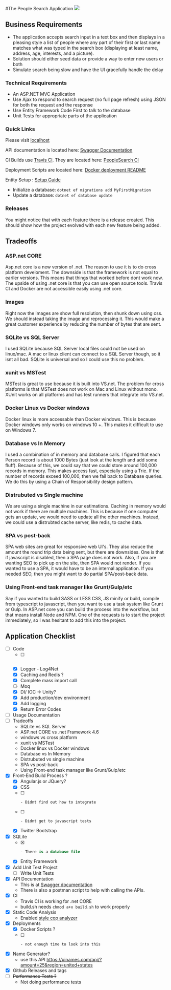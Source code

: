 #The People Search Application ![](https://travis-ci.org/supermitsuba/PeopleSearch.svg?branch=master)

## Business Requirements

- The application accepts search input in a text box and then displays in a pleasing style a list of people where any part of their first or last name matches what was typed in the search box (displaying at least name, address, age, interests, and a picture). 
- Solution should either seed data or provide a way to enter new users or both
- Simulate search being slow and have the UI gracefully handle the delay

### Technical Requirements

- An ASP.NET MVC Application 
- Use Ajax to respond to search request (no full page refresh) using JSON for both the request and the response
- Use Entity Framework Code First to talk to the database
- Unit Tests for appropriate parts of the application

### Quick Links

Please visit [localhost](http://localhost:8000/people)

API documentation is located here: [Swagger Documentation](https://github.com/supermitsuba/PeopleSearch/tree/master/documentation)

CI Builds use [Travis CI](https://travis-ci.com/).  They are located here: [PeopleSearch CI](https://travis-ci.org/supermitsuba/PeopleSearch)

Deployment Scripts are located here: [Docker deployment README](https://github.com/supermitsuba/PeopleSearch/tree/master/deployment/docker)

Entity Setup : [Setup Guide](https://docs.microsoft.com/en-us/ef/core/get-started/netcore/new-db-sqlite)

- Initialize a database: ```dotnet ef migrations add MyFirstMigration```
- Update a database: ```dotnet ef database update```

### Releases

You might notice that with each feature there is a release created.  This should show how the project evolved with each new feature being added.

## Tradeoffs

### ASP.net CORE

Asp.net core is a new version of .net.  The reason to use it is to do cross platform develoment.  The downside is that the framework is not equal to eariler versions.  This means that things that worked before dont work now.  The upside of using .net core is that you can use open source tools.  Travis CI and Docker are not accessible easily using .net core.

### Images

Right now the images are show full resolution, then shunk down using css.  We should instead taking the image and reprocessing it.  This would make a great customer experience by reducing the number of bytes that are sent.

### SQLite vs SQL Server

I used SQLite because SQL Server local files could not be used on linux/mac.  A mac or linux client can connect to a SQL Server though, so it isnt all bad.  SQLite is universal and so I could use this no problem.

### xunit vs MSTest

MSTest is great to use because it is built into VS.net.  The problem for cross platforms is that MSTest does not work on Mac and Linux without mono.  XUnit works on all platforms and has test runners that integrate into VS.net.

### Docker Linux vs Docker windows

Docker linux is more accessable than Docker windows.  This is because Docker windows only works on windows 10 +.  This makes it difficult to use on Windows 7.

### Database vs In Memory

I used a combination of in memory and database calls.  I figured that each Person record is about 1000 Bytes (just look at the length and add some fluff).  Because of this, we could say that we could store around 100,000 records in memory.  This makes access fast, especially using a Trie.  If the number of records exceed 100,000, then we fail back to Database queries.  We do this by using a Chain of Responsibility design pattern.

### Distrubuted vs Single machine

We are using a single machine in our estimations.  Caching in memory would not work if there are multiple machines.  This is because if one computer gets an update, we would need to update all the other machines.  Instead, we could use a distrubted cache server, like redis, to cache data.

### SPA vs post-back 

SPA web sites are great for responsive web UI's.  They also reduce the amount the round trip data being sent, but there are downsides.  One is that if javascript is disabled, then a SPA page does not work.  Also, if you are wanting SEO to pick up on the site, then SPA would not render.  If you wanted to use a SPA, it would have to be an internal application.  If you needed SEO, then you might want to do partial SPA/post-back data.

### Using Front-end task manager like Grunt/Gulp/etc
Say if you wanted to build SASS or LESS CSS, JS minify or build, compile from typescript to javascript, then you want to use a task system like Grunt or Gulp.  In ASP.net core you can build the process into the workflow, but that means install Node and NPM.  One of the requests is to start the project immediately, so I was hesitant to add this into the project.

## Application Checklist

- [ ] Code
  - [ ] ~~~Shrink Images~~~
  - [X] Logger - Log4Net
  - [X] Caching and Redis ?
  - [X] Complete mass import call
  - [ ] Moq
  - [X] DI/ IOC -> Unity?
  - [X] Add production/dev environment
  - [X] Add logging
  - [X] Return Error Codes
- [ ] Usage Documentation
- [ ] Tradeoffs
  - SQLite vs SQL Server
  - ASP.net CORE vs .net Framework 4.6
  - windows vs cross platform
  - xunit vs MSTest
  - Docker linux vs Docker windows
  - Database vs In Memory
  - Distrubuted vs single machine
  - SPA vs post-back 
  - Using Front-end task manager like Grunt/Gulp/etc
- [X] Front-End Build Process ?
  - [X] Angular.js or JQuery?
  - [X] CSS
  - [ ] ~~~JS minify and Bundle~~~
    - Didnt find out how to integrate
  - [ ] ~~~Unit Tests~~~
    - Didnt get to javascript tests
  - [X] Twitter Bootstrap
- [X] SQLite
  - [X] ~~~SQL Scripts~~~
    - There is a database file
  - [X] Entity Framework
- [X] Add Unit Test Project
  - [ ] Write Unit Tests
- [X] API Documentation
  - This is at [Swagger documentation](https://github.com/supermitsuba/PeopleSearch/tree/master/documentation)
  - There is also a postman script to help with calling the APIs.
- [X] CI
  - Travis CI is working for .net CORE
  - build.sh needs ```chmod a+x build.sh``` to work properly
- [X] Static Code Analysis
  - Enabled [style cop analyzer](https://github.com/DotNetAnalyzers/StyleCopAnalyzers/blob/master/documentation/Configuration.md)
- [X] Deployments
  - [X] Docker Scripts ?
  - [ ] ~~~Scripts to deploy to Azure?~~~
    - not enough time to look into this
- [X] Name Generator?
  - use this API https://uinames.com/api/?amount=25&region=united+states
- [X] Github Releases and tags
- [ ] ~~Performance Tests ?~~
  - Not doing performance tests
